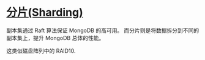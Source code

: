 
# [分片(Sharding)](https://docs.mongodb.com/manual/sharding/)

副本集通过 Raft 算法保证 MongoDB 的高可用。
而分片则是将数据拆分到不同的副本集上，提升 MongoDB 总体的性能。

这类似磁盘阵列中的 RAID10.

